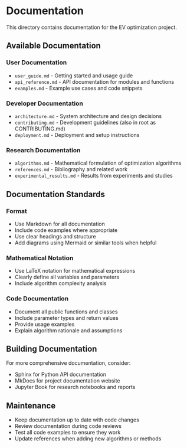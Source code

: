 # Documentation

This directory contains documentation for the EV optimization project.

## Available Documentation

### User Documentation
- `user_guide.md` - Getting started and usage guide
- `api_reference.md` - API documentation for modules and functions
- `examples.md` - Example use cases and code snippets

### Developer Documentation
- `architecture.md` - System architecture and design decisions
- `contributing.md` - Development guidelines (also in root as CONTRIBUTING.md)
- `deployment.md` - Deployment and setup instructions

### Research Documentation
- `algorithms.md` - Mathematical formulation of optimization algorithms
- `references.md` - Bibliography and related work
- `experimental_results.md` - Results from experiments and studies

## Documentation Standards

### Format
- Use Markdown for all documentation
- Include code examples where appropriate
- Use clear headings and structure
- Add diagrams using Mermaid or similar tools when helpful

### Mathematical Notation
- Use LaTeX notation for mathematical expressions
- Clearly define all variables and parameters
- Include algorithm complexity analysis

### Code Documentation
- Document all public functions and classes
- Include parameter types and return values
- Provide usage examples
- Explain algorithm rationale and assumptions

## Building Documentation

For more comprehensive documentation, consider:
- Sphinx for Python API documentation
- MkDocs for project documentation website
- Jupyter Book for research notebooks and reports

## Maintenance

- Keep documentation up to date with code changes
- Review documentation during code reviews
- Test all code examples to ensure they work
- Update references when adding new algorithms or methods